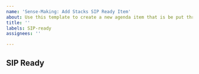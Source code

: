 ```yaml
---
name: 'Sense-Making: Add Stacks SIP Ready Item'
about: Use this template to create a new agenda item that is be put through the official SIP process.
title: ''
labels: SIP-ready
assignees: ''

---
```


## SIP Ready

<!-- These sense-making items are ready to be sent to the SIP process. -->
